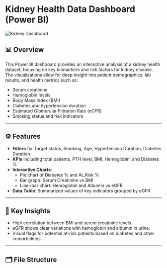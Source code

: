 # Kidney Health Data Dashboard (Power BI)

![Kidney Dashboard](./Screenshot%202025-04-21%20124053.png)

## 📊 Overview

This Power BI dashboard provides an interactive analysis of a kidney health dataset, focusing on key biomarkers and risk factors for kidney disease. The visualizations allow for deep insight into patient demographics, lab results, and health metrics such as:

- Serum creatinine
- Hemoglobin levels
- Body Mass Index (BMI)
- Diabetes and hypertension duration
- Estimated Glomerular Filtration Rate (eGFR)
- Smoking status and risk indicators

---

## ⚙️ Features

- **Filters** for Target status, Smoking, Age, Hypertension Duration, Diabetes Duration
- **KPIs** including total patients, PTH level, BMI, Hemoglobin, and Diabetes %
- **Interactive Charts**:
  - Pie chart of Diabetes % and At_Risk %
  - Bar graph: Serum Creatinine vs BMI
  - Line+bar chart: Hemoglobin and Albumin vs eGFR
- **Data Table**: Summarized values of key indicators grouped by eGFR

---

## 🧠 Key Insights

- High correlation between BMI and serum creatinine levels.
- eGFR shows clear variations with hemoglobin and albumin in urine.
- Visual flags for potential at-risk patients based on diabetes and other comorbidities.

---

## 🗂️ File Structure

